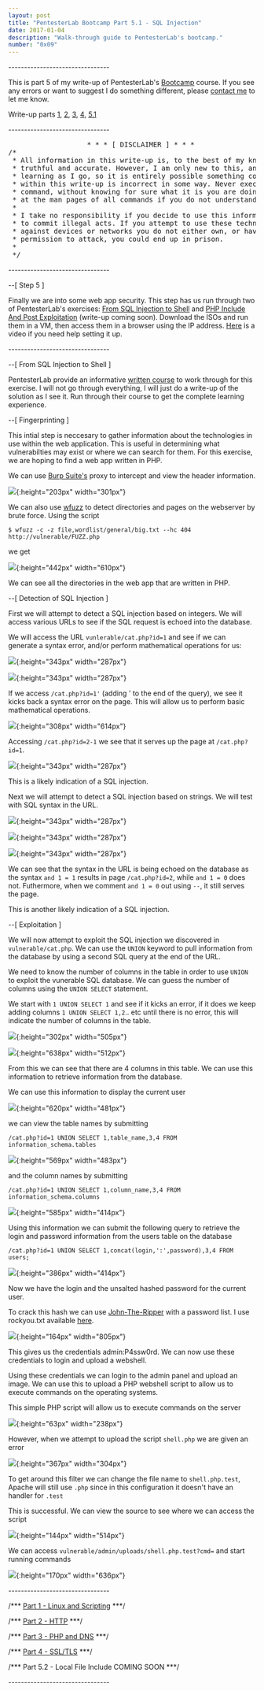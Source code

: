```yaml
---
layout: post
title: "PentesterLab Bootcamp Part 5.1 - SQL Injection"
date: 2017-01-04
description: "Walk-through guide to PentesterLab's bootcamp."
number: "0x09"
---
```

\-\-\-\-\-\-\-\-\-\-\-\-\-\-\-\-\-\-\-\-\-\-\-\-\-\-\-\-\-\-\-\-

This is part 5 of my write-up of PentesterLab's [Bootcamp](https://pentesterlab.com/bootcamp) course. If you see any errors or want to suggest I do something different, please [contact me](https://www.maxmunday.com/contact/) to let me know.

Write-up parts [1](https://www.maxmunday.com/blog/2016/05/14/pentesterlab-bootcamp-part-1-linux-and-scripting), [2](https://www.maxmunday.com/blog/2016/05/22/pentesterlab-bootcamp-part-2-http), [3](https://www.maxmunday.com/blog/2016/05/27/pentesterlab-bootcamp-part-3-php-and-dns), [4](https://www.maxmunday.com/blog/2016/08/09/pentesterlab-bootcamp-part-4-ssl-tls), [5.1](https://www.maxmunday.com/blog/2017/01/04/pentesterlab-bootcamp-part-5.1-sql-injection)


\-\-\-\-\-\-\-\-\-\-\-\-\-\-\-\-\-\-\-\-\-\-\-\-\-\-\-\-\-\-\-\-

<pre>
                   * * * [ DISCLAIMER ] * * *
/*
 * All information in this write-up is, to the best of my knowledge,  
 * truthful and accurate. However, I am only new to this, and I am   
 * learning as I go, so it is entirely possible something contained  
 * within this write-up is incorrect in some way. Never execute any  
 * command, without knowing for sure what it is you are doing. Look  
 * at the man pages of all commands if you do not understand them.  
 *
 * I take no responsibility if you decide to use this information   
 * to commit illegal acts. If you attempt to use these techniques  
 * against devices or networks you do not either own, or have    
 * permission to attack, you could end up in prison.  
 *
 */  
</pre>
 
\-\-\-\-\-\-\-\-\-\-\-\-\-\-\-\-\-\-\-\-\-\-\-\-\-\-\-\-\-\-\-\-

\-\-[ Step 5 ]
 
Finally we are into some web app security. This step has us run through two of PentesterLab's exercises: [From SQL Injection to Shell](https://pentesterlab.com/exercises/from_sqli_to_shell) and [PHP Include And Post Exploitation](https://pentesterlab.com/exercises/php_include_and_post_exploitation) (write-up coming soon). Download the ISOs and run them in a VM, then access them in a browser using the IP address. [Here](https://www.youtube.com/watch?v=kdYuJDWxOHc) is a video if you need help setting it up.

\-\-\-\-\-\-\-\-\-\-\-\-\-\-\-\-\-\-\-\-\-\-\-\-\-\-\-\-\-\-\-\-

\-\-[ From SQL Injection to Shell ]

PentesterLab provide an informative [written course](https://pentesterlab.com/exercises/from_sqli_to_shell/course) to work through for this exercise. I will not go through everything, I will just do a write-up of the solution as I see it. Run through their course to get the complete learning experience. 

\-\-[ Fingerprinting ]

This intial step is neccesary to gather information about the technologies in use within the web application. This is useful in determining what vulnerabilties may exist or where we can search for them. For this exercise, we are hoping to find a web app written in PHP.

We can use [Burp Suite's](https://portswigger.net/) proxy to intercept and view the header information.

![](/pictures/sql2shell_1.png){:height="203px" width="301px"}

We can also use [wfuzz](http://www.edge-security.com/wfuzz.php) to detect directories and pages on the webserver by brute force. Using the script

~~~
$ wfuzz -c -z file,wordlist/general/big.txt --hc 404 http://vulnerable/FUZZ.php
~~~

we get

![](/pictures/sql2shell_2.png){:height="442px" width="610px"}

We can see all the directories in the web app that are written in PHP.

\-\-[ Detection of SQL Injection ]

First we will attempt to detect a SQL injection based on integers. We will access various URLs to see if the SQL request is echoed into the database. 

We will access the URL `vunlerable/cat.php?id=1` and see if we can generate a syntax error, and/or perform mathematical operations for us:

![](/pictures/sql2shell_3.png){:height="343px" width="287px"}

![](/pictures/sql2shell_4.png){:height="343px" width="287px"}

If we access `/cat.php?id=1'` (adding ' to the end of the query), we see it kicks back a syntax error on the page. This will allow us to perform basic mathematical operations. 

![](/pictures/sql2shell_6.png){:height="308px" width="614px"}

Accessing `/cat.php?id=2-1` we see that it serves up the page at `/cat.php?id=1`. 

![](/pictures/sql2shell_5.png){:height="343px" width="287px"}

This is a likely indication of a SQL injection.

Next we will attempt to detect a SQL injection based on strings. We will test with SQL syntax in the URL.

![](/pictures/sql2shell_7.png){:height="343px" width="287px"}

![](/pictures/sql2shell_8.png){:height="343px" width="287px"}

![](/pictures/sql2shell_9.png){:height="343px" width="287px"}

We can see that the syntax in the URL is being echoed on the database as the syntax `and 1 = 1` results in page `/cat.php?id=2`, while `and 1 = 0` does not. Futhermore, when we comment `and 1 = 0` out using `--`, it still serves the page.

This is another likely indication of a SQL injection.

\-\-[ Exploitation ] 

We will now attempt to exploit the SQL injection we discovered in `vulnerable/cat.php`. We can use the `UNION` keyword to pull information from the database by using a second SQL query at the end of the URL.

We need to know the number of columns in the table in order to use `UNION` to exploit the vunerable SQL database. We can guess the number of columns using the `UNION SELECT` statement. 

We start with `1 UNION SELECT 1` and see if it kicks an error, if it does we keep adding columns `1 UNION SELECT 1,2`.. etc until there is no error, this will indicate the number of columns in the table.

![](/pictures/sql2shell_10.png){:height="302px" width="505px"}

![](/pictures/sql2shell_11.png){:height="638px" width="512px"}

From this we can see that there are 4 columns in this table. We can use this information to retrieve information from the database.

We can use this information to display the current user

![](/pictures/sql2shell_12.png){:height="620px" width="481px"}

we can view the table names by submitting 

~~~
/cat.php?id=1 UNION SELECT 1,table_name,3,4 FROM information_schema.tables
~~~

![](/pictures/sql2shell_13.png){:height="569px" width="483px"}

and the column names by submitting 

~~~
/cat.php?id=1 UNION SELECT 1,column_name,3,4 FROM information_schema.columns
~~~

![](/pictures/sql2shell_16.png){:height="585px" width="414px"}

Using this information we can submit the following query to retrieve the login and password information from the users table on the database

~~~
/cat.php?id=1 UNION SELECT 1,concat(login,':',password),3,4 FROM users;
~~~

![](/pictures/sql2shell_14.png){:height="386px" width="414px"}

Now we have the login and the unsalted hashed password for the current user.

To crack this hash we can use [John-The-Ripper](http://www.openwall.com/john/) with a password list. I use rockyou.txt available [here](https://wiki.skullsecurity.org/index.php?title=Passwords).

![](/pictures/sql2shell_15.png){:height="164px" width="805px"}

This gives us the credentials admin:P4ssw0rd. We can now use these credentials to login and upload a webshell.

Using these credentials we can login to the admin panel and upload an image. We can use this to upload a PHP webshell script to allow us to execute commands on the operating systems.

This simple PHP script will allow us to execute commands on the server

![](/pictures/sql2shell_17.png){:height="63px" width="238px"}

However, when we attempt to upload the script `shell.php` we are given an error

![](/pictures/sql2shell_19.png){:height="367px" width="304px"}

To get around this filter we can change the file name to `shell.php.test`, Apache will still use `.php` since in this configuration it doesn't have an handler for `.test`

This is successful. We can view the source to see where we can access the script

![](/pictures/sql2shell_20.png){:height="144px" width="514px"}

We can access `vulnerable/admin/uploads/shell.php.test?cmd=` and start running commands

![](/pictures/sql2shell_21.png){:height="170px" width="636px"}

\-\-\-\-\-\-\-\-\-\-\-\-\-\-\-\-\-\-\-\-\-\-\-\-\-\-\-\-\-\-\-\-

/*\*\* [Part 1 - Linux and Scripting](https://www.maxmunday.com/blog/2016/05/14/pentesterlab-bootcamp-part-1-linux-and-scripting) \*\*\*/

/*\*\* [Part 2 - HTTP](https://www.maxmunday.com/blog/2016/05/22/pentesterlab-bootcamp-part-2-http) \*\*\*/

/*\*\* [Part 3 - PHP and DNS](https://www.maxmunday.com/blog/2016/05/27/pentesterlab-bootcamp-part-3-php-and-dns) \*\*\*/

/*\*\* [Part 4 - SSL/TLS](https://www.maxmunday.com/blog/2016/08/09/pentesterlab-bootcamp-part-4-ssl-tls) \*\*\*/

/*\*\* Part 5.2 - Local File Include COMING SOON \*\*\*/

\-\-\-\-\-\-\-\-\-\-\-\-\-\-\-\-\-\-\-\-\-\-\-\-\-\-\-\-\-\-\-\-
